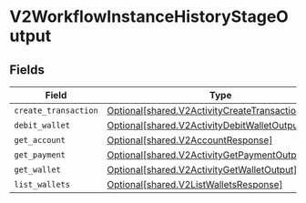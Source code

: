 # V2WorkflowInstanceHistoryStageOutput


## Fields

| Field                                                                                                          | Type                                                                                                           | Required                                                                                                       | Description                                                                                                    |
| -------------------------------------------------------------------------------------------------------------- | -------------------------------------------------------------------------------------------------------------- | -------------------------------------------------------------------------------------------------------------- | -------------------------------------------------------------------------------------------------------------- |
| `create_transaction`                                                                                           | [Optional[shared.V2ActivityCreateTransactionOutput]](../../models/shared/v2activitycreatetransactionoutput.md) | :heavy_minus_sign:                                                                                             | N/A                                                                                                            |
| `debit_wallet`                                                                                                 | [Optional[shared.V2ActivityDebitWalletOutput]](../../models/shared/v2activitydebitwalletoutput.md)             | :heavy_minus_sign:                                                                                             | N/A                                                                                                            |
| `get_account`                                                                                                  | [Optional[shared.V2AccountResponse]](../../models/shared/v2accountresponse.md)                                 | :heavy_minus_sign:                                                                                             | N/A                                                                                                            |
| `get_payment`                                                                                                  | [Optional[shared.V2ActivityGetPaymentOutput]](../../models/shared/v2activitygetpaymentoutput.md)               | :heavy_minus_sign:                                                                                             | N/A                                                                                                            |
| `get_wallet`                                                                                                   | [Optional[shared.V2ActivityGetWalletOutput]](../../models/shared/v2activitygetwalletoutput.md)                 | :heavy_minus_sign:                                                                                             | N/A                                                                                                            |
| `list_wallets`                                                                                                 | [Optional[shared.V2ListWalletsResponse]](../../models/shared/v2listwalletsresponse.md)                         | :heavy_minus_sign:                                                                                             | N/A                                                                                                            |